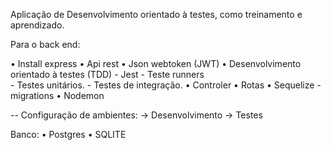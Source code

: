 Aplicação de Desenvolvimento orientado à testes, como treinamento e aprendizado.

Para o back end:

• Install express
• Api rest
• Json webtoken (JWT)
• Desenvolvimento orientado à testes (TDD)
    - Jest - Teste runners    
        - Testes unitários.
        - Testes de integração.
• Controler
• Rotas
• Sequelize - migrations
• Nodemon    

--
Configuração de ambientes:
    -> Desenvolvimento
    -> Testes



Banco:
• Postgres
• SQLITE